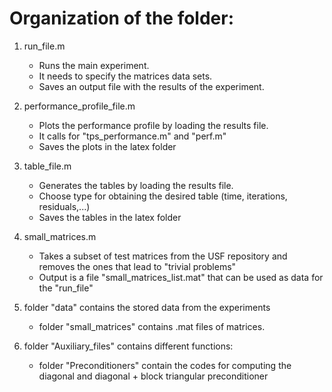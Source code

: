 # Organization of the folder:

1. run_file.m 

	- Runs the main experiment.
	- It needs to specify the matrices data sets.
	- Saves an output file with the results of the experiment.

2. performance_profile_file.m

	- Plots the performance profile by loading the results file.
	- It calls for "tps_performance.m" and "perf.m"
	- Saves the plots in the latex folder

3. table_file.m
	
	- Generates the tables by loading the results file.
	- Choose type for obtaining the desired table (time, iterations, residuals,...)
	- Saves the tables in the latex folder

4. small_matrices.m
	
	- Takes a subset of test matrices from the USF repository
	  and removes the ones that lead to "trivial problems"
	- Output is a file "small_matrices_list.mat" that can be used as data for the "run_file"

5. folder "data" contains the stored data from the experiments
	 
	- folder "small_matrices" contains .mat files of matrices.

6. folder "Auxiliary_files" contains different functions:

	- folder "Preconditioners" contain the codes for computing the diagonal and diagonal + block triangular preconditioner
